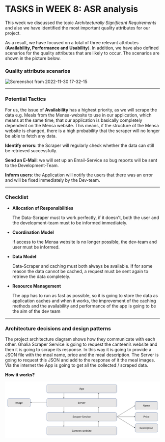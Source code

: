 # TASKS in WEEK 8: ASR analysis


This week we discussed the topic _Architecturally Significant Requirements_ and also we have identified the most important quality attributes for our project.

As a result, we have focused on a total of three relevant attributes (**Availability, Performance and Usability**). In addition, we have also defined scenarios for the quality attributes that are likely to occur. The scenarios are shown in the picture below.

### Quality attribute scenarios
![Screenshot from 2022-11-30 17-32-15](https://user-images.githubusercontent.com/43212219/204854775-6adcfa15-e3aa-4567-8124-0997214a378a.png)

----

### Potential Tactics

For us, the issue of **Availability** has a highest priority, as we will scrape the data e.g. Meals from the Mensa-website to use in our application, which means at the same time, that our application is basically completely dependent on the Mensa website. This means, if the structure of the Mensa website is changed, there is a high probability that the scraper will no longer be able to fetch any data.

**Identify errors**: the Scraper will regularly check whether the data can still be retrieved successfully.

**Send an E-Mail**: we will set up an Email-Service so bug reports will be sent to the Development-Team.

**Inform users**: the Application will notify the users that there was an error and will be fixed immediately by the Dev-team.

-----

### Checklist

- **Allocation of Responsibilities**
  
  The Data-Scraper must to work perfectly, if it doesn't, both the user and the development-team 
  must to be informed immediately.

- **Coordination Model**

  If access to the Mensa website is no longer possible, the dev-team and user must be informed.

- **Data Model**

  Data-Scraper and caching must both always be available. If for some reason the data cannot be 
  cached, a request must be sent again to retrieve the data completely.

- **Resource Management**  

  The app has to run as fast as possible, so it is going to store the data as application caches and 
  when it works, the improvement of the caching methods and the availability and performance of the 
  app is going to be the aim of the dev team

--------

### Architecture decisions and design patterns

The project architecture diagram shows how they communicate with each other. Ghalia Scraper Service is going to request the canteen’s website and then it is going to scrape its response. In this way it is going to provide a JSON file with the meal name, price and the meal description. The Server is going to request this JSON and add to the response of it the meal images. Via the internet the App is going to get all the collected / scraped data. 

**How it works?** 

<img src ="Arch.png">


